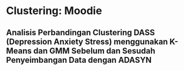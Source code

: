 # Clustering: Moodie
## Analisis Perbandingan Clustering DASS (Depression Anxiety Stress) menggunakan K-Means dan GMM Sebelum dan Sesudah Penyeimbangan Data dengan ADASYN
